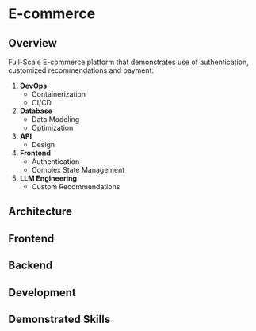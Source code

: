 # E-commerce

## Overview

Full-Scale E-commerce platform that demonstrates use of authentication, customized recommendations and payment:

1. **DevOps**
   - Containerization
   - CI/CD
2. **Database**
   - Data Modeling
   - Optimization
3. **API**
   - Design
4. **Frontend**
   - Authentication
   - Complex State Management
5. **LLM Engineering**
   - Custom Recommendations

## Architecture

## Frontend

## Backend

## Development

## Demonstrated Skills
